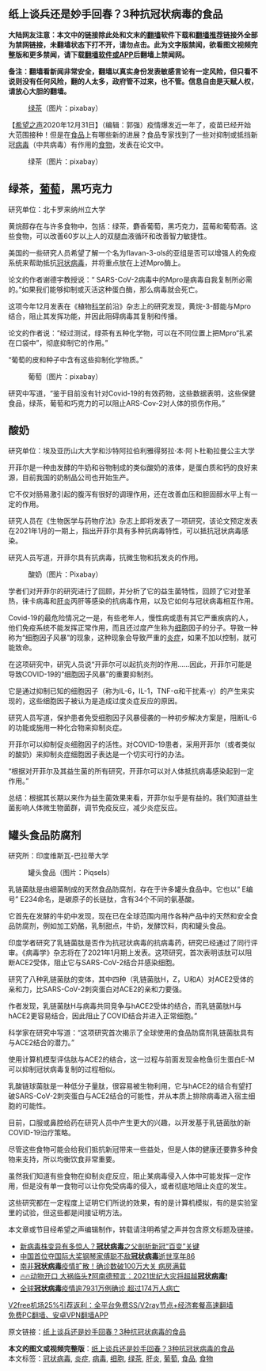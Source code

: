  <h2>纸上谈兵还是妙手回春？3种抗冠状病毒的食品</h2> <p class="notice"><b>大陆网友注意：本文中的链接除此处和文末的<a href="https://github.com/bannedbook/fanqiang" >翻墙</a>软件下载和<a href="https://github.com/killgcd/justmysocks/blob/master/README.md">翻墙推荐</a>链接外全部为禁网链接，未翻墙状态下打不开，请勿点击。此为文字版禁闻，欲看图文视频完整版和更多禁闻，请下载<a href="https://github.com/bannedbook/fanqiang">翻墙软件或APP</a>后翻墙上禁闻网。</p><p>备注：翻墙看新闻非常安全，翻墙以真实身份发表敏感言论有一定风险，但只看不说则没有任何风险，翻的人太多，政府管不过来，也不管。信息自由是天赋人权，请放心大胆的翻墙。</b></p>  <div class="entry"> <figure> <p><figcaption><a href="https://www.bannedbook.org/bnews/tag/%E7%BB%BF%E8%8C%B6/" class="st_tag internal_tag" rel="tag" title="标签 绿茶 下的日志">绿茶</a>（图片：pixabay）</figcaption></figure> <p>【<span class='wp_keywordlink_affiliate'><a href="https://www.soundofhope.org" title="希望之声" target="_blank">希望之声</a></span>2020年12月31日】（编辑：郭强）疫情爆发近一年了，疫苗已经开始大范围接种！但是在<a href="https://www.bannedbook.org/bnews/tag/%e9%a3%9f%e5%93%81/" class="st_tag internal_tag" rel="tag" title="标签 食品 下的日志">食品</a>上有哪些新的进展？食品专家找到了一些对抑制或抵挡新冠<a href="https://www.bannedbook.org/bnews/tag/%e7%97%85%e6%af%92/" class="st_tag internal_tag" rel="tag" title="标签 病毒 下的日志">病毒</a>（中共病毒）有作用的<a href="https://www.bannedbook.org/bnews/tag/%e9%a3%9f%e7%89%a9/" class="st_tag internal_tag" rel="tag" title="标签 食物 下的日志">食物</a>，发表在论文中。</p> <figure><figcaption>绿茶（图片：pixabay）</figcaption></figure> <h2>绿茶，<a href="https://www.bannedbook.org/bnews/tag/%e8%91%a1%e8%90%84/" class="st_tag internal_tag" rel="tag" title="标签 葡萄 下的日志">葡萄</a>，黑巧克力</h2> <p>研究单位：北卡罗来纳州立大学</p> <p>黄烷醇存在与许多食物中，包括：绿茶，麝香葡萄，黑巧克力，蓝莓和葡萄酒。这些食物，可以改善60岁以上人的双腿血液循环和改善智力敏捷性。</p> <p>美国的一些研究人员希望了解一个名为flavan-3-ols的亚组是否可以增强人的免疫系统来帮助抵抗<a href="https://www.bannedbook.org/bnews/tag/%e5%86%a0%e7%8a%b6%e7%97%85%e6%af%92/" class="st_tag internal_tag" rel="tag" title="标签 冠状病毒 下的日志">冠状病毒</a>，并将重点放在上述Mpro酶上。</p> <p>论文的作者谢德宇教授说：“ SARS-CoV-2病毒中的Mpro是病毒自我复制所必需的。”如果我们能够抑制或灭活这种蛋白酶，那么病毒就会死亡。</p> <p>这项今年12月发表在《植物<span class='wp_keywordlink'><a href="https://www.bannedbook.org/forum11/topic309.html" title="禁片：“科学”的棍子" target="_blank">科学</a></span>前沿》杂志上的研究发现，黄烷-3-醇能与Mpro结合，阻止其发挥功能，并因此阻碍病毒其复制和传播。</p> <p>论文的作者说：“经过测试，绿茶有五种化学物，可以在不同位置上把Mpro“扎紧在口袋中”，彻底抑制它的作用。”</p> <p>“葡萄的皮和种子中含有这些抑制化学物质。”</p> <figure><figcaption>葡萄（图片：pixabay）</figcaption></figure> <p>研究中写道，“鉴于目前没有针对Covid-19的有效药物，这些数据表明，这些保健食品，绿茶，葡萄和巧克力的可以阻止ARS-Cov-2对人体的损伤作用。”</p>  <h2>酸奶</h2> <p>研究单位：埃及亚历山大大学和沙特阿拉伯利雅得努拉·本·阿卜杜勒拉曼公主大学</p> <p>开菲尔是一种由发酵的牛奶和谷物制成的类似酸奶的液体，是蛋白质和钙的良好来源，目前我国的奶制品公司也开始生产。</p> <p>它不仅对肠易激引起的腹泻有很好的调理作用，还在改善血压和胆固醇水平上有一定的作用。</p> <p>研究人员在《生物医学与药物疗法》杂志上即将发表了一项研究，该论文预定发表在2021年1月的一期上，指出开菲尔具有多种抗病毒特性，可以抵抗冠状病毒感染。</p> <p>研究人员写道，开菲尔具有抗病毒，抗微生物和抗发炎的作用。</p> <figure><figcaption>酸奶（图片：Pixabay）</figcaption></figure> <p>学者们对开菲尔的研究进行了回顾，并分析了它的益生菌特性，回顾了它对登革热，徕卡病毒和<a href="https://www.bannedbook.org/bnews/tag/%E8%82%9D%E7%82%8E/" class="st_tag internal_tag" rel="tag" title="标签 肝炎 下的日志">肝炎</a>丙肝等感染的抗病毒作用，以及它如何与冠状病毒相互作用。</p> <p>Covid-19的最危险情况之一是，有些老年人，慢性病或患有其它严重疾病的人，他们免疫系统不能发挥正常作用，而且还过度产生称为<a href="https://www.bannedbook.org/bnews/tag/%E7%BB%86%E8%83%9E/" class="st_tag internal_tag" rel="tag" title="标签 细胞 下的日志">细胞</a>因子的分子。导致一种称为“细胞因子风暴”的现象，这种现象会导致严重的<a href="https://www.bannedbook.org/bnews/tag/%E7%82%8E%E7%97%87/" class="st_tag internal_tag" rel="tag" title="标签 炎症 下的日志">炎症</a>，如果不加以控制，就可能致命。</p> <p>在这项研究中，研究人员说“开菲尔可以起抗炎剂的作用……因此，开菲尔可能是导致COVID-19的“细胞因子风暴”的重要抑制剂。</p> <p>它是通过抑制已知的细胞因子（称为IL-6，IL-1，TNF-α和干扰素-γ）的产生来实现的，这些细胞因子被认为是造成过度炎症反应的原因。</p>  <p>研究人员写道，保护患者免受细胞因子风暴侵袭的一种初步解决方案是，阻断IL-6的功能或施用一种化合物来抑制炎症。</p> <p>开菲尔可以抑制促炎细胞因子的活性。对COVID-19患者，采用开菲尔（或者类似的酸奶）来抑制炎症细胞因子表达是一个切实可行的办法。</p> <p>“根据对开菲尔及其益生菌的所有研究，开菲尔可以对人体抵抗病毒感染起到一定作用。”</p> <p>总结：根据其长期以来作为益生菌效果来看，开菲尔似乎是有益的。我们知道益生菌影响人体微生物菌群，调节免疫反应，减少炎症反应。</p> <h2>罐头食品防腐剂</h2> <p>研究所：印度维斯瓦-巴拉蒂大学</p> <figure><figcaption>罐头食品（图片：Piqsels）</figcaption></figure> <p>乳链菌肽是由细菌制成的天然食品防腐剂，存在于许多罐头食品中。它也以“ E编号” E234命名，是碳原子的长链肽，含有34个不同的氨基酸。</p> <p>它首先在发酵的牛奶中发现，现在已在全球范围内用作各种产品中的天然和安全食品防腐剂，例如加工奶酪，乳制甜点，牛奶，发酵饮料，肉和罐头食品。</p> <p>印度学者研究了乳链菌肽是否作为抗冠状病毒的抗病毒药，研究已经通过了同行评审。《病毒学》杂志将在了2021年1月期上发表。这项研究，首次表明该肽可以阻断ACE2受体，阻止它与SARS-CoV-2结合并感染细胞。</p> <p>研究了八种乳链菌肽的变体，其中四种（乳链菌肽H，Z，U和A）对ACE2受体的亲和力，比SARS-CoV-2刺突蛋白对ACE2的亲和力要强。</p>  <p>作者发现，乳链菌肽H与病毒共同竞争与hACE2受体的结合，而乳链菌肽H与hACE2更容易结合，因此阻止了COVID结合并进入正常细胞。”</p> <p>科学家在研究中写道：“这项研究首次揭示了全球使用的食品防腐剂乳链菌肽具有与ACE2结合的潜力。”</p> <p>使用计算机模型评估肽与ACE2的结合，这一过程与前面发现金枪鱼衍生蛋白E-M可以抑制冠状病毒复制的过程相似。</p> <p>乳酸链球菌肽是一种低分子量肽，很容易被生物利用，它与hACE2的结合有望打破SARS-CoV-2刺突蛋白与ACE2结合的可能性，并从本质上排除病毒进入宿主细胞的可能性。</p> <p>目前，口服或鼻腔给药在研究人员中产生更大的兴趣，以开发基于乳链菌肽的新COVID-19治疗策略。</p> <p>尽管这些食物可能会给我们抵抗新冠带来一些益处，但是人体的健康还要靠多种食物来支持，所以均衡饮食非常重要。</p> <p>虽然我们知道有些食物在抑制炎症反应，阻止某病毒侵入人体中可能发挥一定作用，但是没有单一食物可以让你免受病毒的侵入，或者彻底地阻止炎症的发生。</p> <p>这些研究都在一定程度上证明它们所说的效果，有的是计算机模拟，有的是实验室里的试验，但这些都是间接证明方法。</p> <p>本文章或节目经希望之声编辑制作，转载请注明希望之声并包含原文标题及链接。</p>  <ul class='op-related-articles' title='相关阅读'> <li><a href='https://www.bannedbook.org/bnews/health/20201231/1458295.html' target='_blank'>新病毒株变异有多惊人？<b>冠状病毒</b>之父剖析新冠“百变”关键</a></li> <li><a href='https://www.bannedbook.org/bnews/headline/20201229/1457190.html' target='_blank'>中国首位夺国际大奖钢琴家傅聪不敌<b>冠状病毒</b>逝世享年86</a></li> <li><a href='https://www.bannedbook.org/bnews/worldnews/20201228/1456363.html' target='_blank'>南非<b>冠状病毒</b>疫情扩散！确诊数破100万大关 病房满载</a></li> <li><a href='https://www.bannedbook.org/bnews/bannedvideo/20201228/1456208.html' target='_blank'>🔥🔥动物开口 大祸临头❓阿南德预言：2021世纪大灾将超越<b>冠状病毒</b>❗</a></li> <li><a href='https://www.bannedbook.org/bnews/cbnews/20201226/1455022.html' target='_blank'>全球<b>冠状病毒</b>疫情逾7931万例确诊 超过174万人病亡</a></li> </ul> <p class="texttj"> <a href="https://www.bannedbook.org/forum23/topic22702.html" target="_blank">V2free机场25%引荐返利：全平台免费SS/V2ray节点+经济套餐高速翻墙</a><br/> <a href="https://github.com/bannedbook/fanqiang/wiki/%E7%A6%81%E9%97%BB%E7%BD%91%E5%AE%89%E5%8D%93%E7%BF%BB%E5%A2%99%E6%96%B0%E9%97%BBAPP" target="_blank">免费PC翻墙、安卓VPN翻墙APP</a></p><p>原文链接：<a class="src_link"  href="https://www.soundofhope.org/post/458782" target="_blank">纸上谈兵还是妙手回春？3种抗冠状病毒的食品</a></p><a name='sharetosocial'></a>       <div><b>本文的图文或视频完整版</b>：<a href='https://www.bannedbook.org/bnews/comments/20201231/1458498.html'>纸上谈兵还是妙手回春？3种抗冠状病毒的食品</a></div>  </div><!--END ENTRY--> <div class="postfooter"> <div>本文标签：<a href="https://www.bannedbook.org/bnews/tag/%e5%86%a0%e7%8a%b6%e7%97%85%e6%af%92/" rel="tag">冠状病毒</a>, <a href="https://www.bannedbook.org/bnews/tag/%E7%82%8E%E7%97%87/" rel="tag">炎症</a>, <a href="https://www.bannedbook.org/bnews/tag/%e7%97%85%e6%af%92/" rel="tag">病毒</a>, <a href="https://www.bannedbook.org/bnews/tag/%E7%BB%86%E8%83%9E/" rel="tag">细胞</a>, <a href="https://www.bannedbook.org/bnews/tag/%E7%BB%BF%E8%8C%B6/" rel="tag">绿茶</a>, <a href="https://www.bannedbook.org/bnews/tag/%E8%82%9D%E7%82%8E/" rel="tag">肝炎</a>, <a href="https://www.bannedbook.org/bnews/tag/%e8%91%a1%e8%90%84/" rel="tag">葡萄</a>, <a href="https://www.bannedbook.org/bnews/tag/%e9%a3%9f%e5%93%81/" rel="tag">食品</a>, <a href="https://www.bannedbook.org/bnews/tag/%e9%a3%9f%e7%89%a9/" rel="tag">食物</a></div>  </div><!--END POSTFOOTER--> 